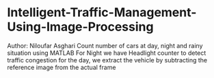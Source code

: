 # Intelligent-Traffic-Management-Using-Image-Processing
Author: Niloufar Asghari
Count number of cars at day, night and rainy situation using MATLAB
For Night we have Headlight counter to detect traffic congestion
for the day, we extract the vehicle by subtracting the reference image from the actual frame
